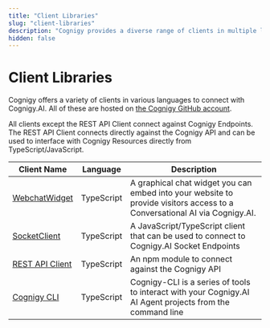 ```yaml
---
title: "Client Libraries"
slug: "client-libraries"
description: "Cognigy provides a diverse range of clients in multiple languages to seamlessly connect with Cognigy.AI. These clients are available on Cognigy GitHub account."
hidden: false
---
```


# Client Libraries

Cognigy offers a variety of clients in various languages to connect with Cognigy.AI. All of these are hosted on [the Cognigy GitHub account](https://github.com/Cognigy).

All clients except the REST API Client connect against Cognigy Endpoints. The REST API Client connects directly against the Cognigy API and can be used to interface with Cognigy Resources directly from TypeScript/JavaScript.

| Client Name                                                               | Language   | Description                                                                                                               |
|---------------------------------------------------------------------------|------------|---------------------------------------------------------------------------------------------------------------------------|
| [WebchatWidget](https://github.com/Cognigy/WebchatWidget)                 | TypeScript | A graphical chat widget you can embed into your website to provide visitors access to a Conversational AI via Cognigy.AI. |
| [SocketClient](https://github.com/Cognigy/SocketClient)                   | TypeScript | A JavaScript/TypeScript client that can be used to connect to Cognigy.AI Socket Endpoints                                 |
| [REST API Client](https://www.npmjs.com/package/@cognigy/rest-api-client) | TypeScript | An npm module to connect against the Cognigy API                                                                          |
| [Cognigy CLI](https://github.com/Cognigy/Cognigy-CLI)                     | TypeScript | Cognigy-CLI is a series of tools to interact with your Cognigy.AI AI Agent projects from the command line                 |